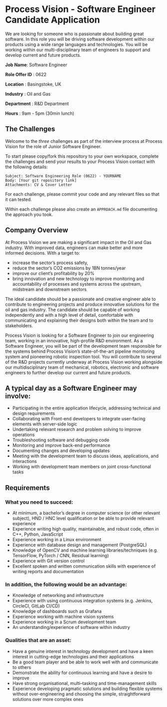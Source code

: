 # Process Vision - Software Engineer Candidate Application

We are looking for someone who is passionate about building great software. In this role you will be driving software development within our products using a wide range languages and technologies. You will be working within our multi-disciplinary team of engineers to support and develop current and future products.

**Job Name**: Software Engineer

**Role Offer ID** : 0622

**Location** : Basingstoke, UK

**Industry** : Oil and Gas

**Department** : R&D Department

**Hours** : 9am - 5pm (30min lunch)

## The Challenges

Welcome to the _three_ challenges as part of the interview process at Process Vision for the role of Junior Software Engineer.

To start please copy/fork this repository to your own workspace, complete the challenges and send your results to your Process Vision contact with the following details:

```
Subject: Software Engineering Role (0622) - YOURNAME
Body: [Your git repository link]
Attachments: CV & Cover Letter
```

For each challenge, please commit your code and any relevant files so that it can tested.

Within each challenge please also create an `APPROACH.md` file documenting the approach you took.

## Company Overview

At Process Vision we are making a significant impact in the Oil and Gas industry. With
improved data, engineers can make better and more informed decisions. With a target to:

- increase the sector’s process safety,
- reduce the sector’s CO2 emissions by 1BN tonnes/year
- improve our client’s profitability by 20%
- bring innovation and new technology to improve monitoring and accountability of processes and systems across the upstream, midstream and downstream sectors

The ideal candidate should be a passionate and creative engineer able to contribute to engineering projects and produce innovative solutions for the oil and gas industry. The candidate should be capable of working independently and with a high level of detail, comfortable with communicating and explaining their designs both within the team and to stakeholders.

Process Vision is looking for a Software Engineer to join our engineering team, working in an innovative, high-profile R&D environment. As a Software Engineer, you will be part of the development team responsible for the systems behind Process Vision’s state-of-the-art pipeline monitoring system and pioneering robotic inspection tool. You will contribute to several of the R&D projects currently underway at Process Vision working alongside our multidisciplinary team of mechanical, robotics, electronic and software engineers to further develop our current and future products.

## A typical day as a Software Engineer may involve:

- Participating in the entire application lifecycle, addressing technical and design requirements
- Collaborating with Front-end developers to integrate user-facing elements with server-side logic
- Undertaking relevant research and problem solving to improve operations
- Troubleshooting software and debugging code
- Monitoring and improve back-end performance
- Documenting changes and developing updates
- Meeting with the development team to discuss ideas, applications, and interactions
- Working with development team members on joint cross-functional tasks

## Requirements

### What you need to succeed:

- At minimum, a bachelor’s degree in computer science (or other relevant subject), HND / HNC level qualification or be able to provide relevant experience
- Experience writing high quality, maintainable, and robust code, often in C++, Python, JavaScript
- Experience working in a Linux environment
- Experience with database design and management (PostgreSQL)
- Knowledge of OpenCV and machine learning libraries/techniques (e.g. TensorFlow, PyTorch / CNN, Residual learning)
- Experience with Git version control
- Excellent spoken and written communication skills with experience of writing reports and documentation

### In addition, the following would be an advantage:

- Knowledge of networking and infrastructure
- Experience with using continuous integration systems (e.g. Jenkins, CircleCI, GitLab CI/CD)
- Knowledge of dashboards such as Grafana
- Experience working with machine vision systems
- Experience working in a Scrum development team
- An understanding/experience of software within industry

### Qualities that are an asset:

- Have a genuine interest in technology development and have a keen interest in cutting-edge technologies and their applications
- Be a good team player and be able to work well with and communicate to others
- Demonstrate the ability for continuous learning and have a desire to improve
- Have strong organisational, multi–tasking and time-management skills
- Experience developing pragmatic solutions and building flexible systems without over-engineering and choosing the simple, straightforward solutions over more complex ones

